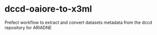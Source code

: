 # dccd-oaiore-to-x3ml
Prefect workflow to extract and convert datasets metadata from the dccd repository  for ARIADNE
